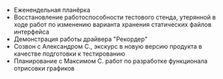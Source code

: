 * Еженендельная планёрка
* Восстановление работоспособности тестового стенда, утерянной в ходе работ по изменению варианта хранения статических файлов интерфейса
* Демонстрация работы драйвера "Рекордер"
* Созвон с Александром С., экскурс в новую версию продукта в качестве подготовки к тестированию
* Планирование с Максимом С. работ по разработке функционала отрисовки графиков 